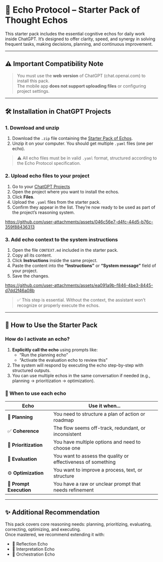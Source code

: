 # 🧠 Echo Protocol – Starter Pack of Thought Echos

This starter pack includes the essential cognitive echos for daily work inside ChatGPT. It’s designed to offer clarity, speed, and synergy in solving frequent tasks, making decisions, planning, and continuous improvement.

---

## ⚠️ Important Compatibility Note

> You must use the **web version** of ChatGPT (chat.openai.com) to install this pack.  
> The mobile app **does not support uploading files** or configuring project settings.

---

## 🛠️ Installation in ChatGPT Projects

### 1. Download and unzip

1. Download the `.zip` file containing the [Starter Pack of Echos](./starter-pack.zip).
2. Unzip it on your computer. You should get multiple `.yaml` files (one per echo).

> ⚠️ All echo files must be in valid `.yaml` format, structured according to the Echo Protocol specification.

### 2. Upload echo files to your project

1. Go to your [ChatGPT Projects](https://chatgpt.com/)
2. Open the project where you want to install the echos.
3. Click **Files**.
4. Upload the `.yaml` files from the starter pack.
5. Confirm they appear in the list. They’re now ready to be used as part of the project’s reasoning system.

https://github.com/user-attachments/assets/046c56e7-d4fc-44d5-b76c-359f88436313

### 3. Add echo context to the system instructions

1. Open the file `CONTEXT.md` included in the starter pack.
2. Copy all its content.
3. Click **Instructions** inside the same project.
4. Paste the content into the **“Instructions”** or **“System message”** field of your project.
5. Save the changes.

https://github.com/user-attachments/assets/ea091a9b-f846-4be3-8445-d7dd2f46a08b

> ✅ This step is essential. Without the context, the assistant won’t recognize or properly execute the echos.

---

## 📘 How to Use the Starter Pack

### How do I activate an echo?

1. **Explicitly call the echo** using prompts like:
   - “Run the planning echo”
   - “Activate the evaluation echo to review this”
2. The system will respond by executing the echo step-by-step with structured outputs.
3. You can use multiple echos in the same conversation if needed (e.g., planning → prioritization → optimization).

### 🧠 When to use each echo

| Echo                    | Use it when...                                               |
| ----------------------- | ------------------------------------------------------------ |
| 🧭 **Planning**         | You need to structure a plan of action or roadmap            |
| ✅ **Coherence**        | The flow seems off-track, redundant, or inconsistent         |
| 🔢 **Prioritization**   | You have multiple options and need to choose one             |
| 🧪 **Evaluation**       | You want to assess the quality or effectiveness of something |
| ⚙️ **Optimization**     | You want to improve a process, text, or structure            |
| 🔁 **Prompt Execution** | You have a raw or unclear prompt that needs refinement       |

---

## ✨ Additional Recommendation

This pack covers core reasoning needs: planning, prioritizing, evaluating, correcting, optimizing, and executing.  
Once mastered, we recommend extending it with:

- 🧘 Reflection Echo
- 🧠 Interpretation Echo
- 🧩 Orchestration Echo
